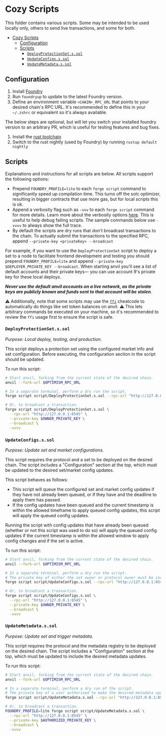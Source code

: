 # Cozy Scripts

This folder contains various scripts.
Some may be intended to be used locally only, others to send live transactions, and some for both.

- [Cozy Scripts](#cozy-scripts)
  - [Configuration](#configuration)
  - [Scripts](#scripts)
    - [`DeployProtectionSet.s.sol`](#deployprotectionsetssol)
    - [`UpdateConfigs.s.sol`](#updateconfigsssol)
    - [`UpdateMetadata.s.sol`](#updatemetadatassol)


## Configuration

1. Install [Foundry](https://book.getfoundry.sh/getting-started/installation.html)
2. Run `foundryup` to update to the latest Foundry version.
3. Define an environment variable `<CHAIN>_RPC_URL` that points to your desired chain's RPC URL.
It's recommended to define this in your `~/.zshrc` or equivalent so it's always available.

The below steps are optional, but will let you switch your installed foundry version to an arbitrary PR, which is useful for testing features and bug fixes.

1. Install the [rust toolchain](https://www.rust-lang.org/tools/install)
2. Switch to the rust nightly (used by Foundry) by running `rustup default nightly`

## Scripts

Explanations and instructions for all scripts are below. All scripts support the following options:

- Prepend `FOUNDRY_PROFILE=lite` to each `forge script` command to significantly speed up compilation time. This turns off the solc optimizer, resulting in bigger contracts that use more gas, but for local scripts this is ok.
- Append a verbosity flag such as `-vvv` to each `forge script` command for more details.
Learn more about the verbosity options [here](https://book.getfoundry.sh/forge/tests.html#logs-and-traces). This is useful to help debug failing scripts. The sample commands below use `-vvvv` to always show the full trace.
- By default the scripts are dry runs that don't broadcast transactions to the chain. To actually submit the transactions to the specified RPC, append `--private-key <privateKey> --broadcast`

For example, if you want to use the `DeployProtectionSet` script to deploy a set to a node to facilitate frontend development and testing you should prepend `FOUNDRY_PROFILE=lite` and append `--private-key $DEPLOYER_PRIVATE_KEY --broadcast`.
When starting anvil you'll see a list of default accounts and their private keys&mdash; you can use account 9's private key for these local deploys.

**_Never use the default anvil accounts on a live network, as the private keys are publicly known and funds sent to that account will be stolen_**.

⚠️ Additionally, note that some scripts may use the [`ffi`](https://book.getfoundry.sh/cheatcodes/ffi.html) cheatcode to automatically do things like set token balances on anvil.
⚠️ This lets arbitrary commands be executed on your machine, so it's recommended to review the `ffi` usage first to ensure the script is safe.

### `DeployProtectionSet.s.sol`

*Purpose: Local deploy, testing, and production.*

This script deploys a protection set using the configured market info and set configuration.
Before executing, the configuration section in the script should be updated.

To run this script:

```sh
# Start anvil, forking from the current state of the desired chain.
anvil --fork-url $OPTIMISM_RPC_URL

# In a separate terminal, perform a dry run the script.
forge script script/DeployProtectionSet.s.sol --rpc-url "http://127.0.0.1:8545" -vvvv

# Or, to broadcast a transaction.
forge script script/DeployProtectionSet.s.sol \
  --rpc-url "http://127.0.0.1:8545" \
  --private-key $OWNER_PRIVATE_KEY \
  --broadcast \
  -vvvv
```

### `UpdateConfigs.s.sol`

*Purpose: Update set and market configurations.*

This script requires the protocol and a set to be deployed on the desired chain.
The script includes a "Configuration" section at the top, which must be updated to the desired set/market config updates.

This script behaves as follows:
- This script will queue the configured set and market config updates if they have not already been queued, or if they have and the deadline to apply them has passed.
- If the config updates have been queued and the current timestamp is within the allowed timeframe to apply queued config updates, this script will apply the queued config updates.

Running the script with config updates that have already been queued (whether or not this script was used to do so) will apply
the queued config updates if the current timestamp is within the allowed window to apply config changes and if the set is active.

To run this script:

```sh
# Start anvil, forking from the current state of the desired chain.
anvil --fork-url $OPTIMISM_RPC_URL

# In a separate terminal, perform a dry run the script.
# The private key of either the set owner or protocol owner must be included in order to queue config updates.
forge script script/UpdateConfigs.s.sol --rpc-url "http://127.0.0.1:8545" --private-key $OWNER_PRIVATE_KEY -vvvv

# Or, to broadcast a transaction.
forge script script/UpdateConfigs.s.sol \
  --rpc-url "http://127.0.0.1:8545" \
  --private-key $OWNER_PRIVATE_KEY \
  --broadcast \
  -vvvv
```

### `UpdateMetadata.s.sol`

*Purpose: Update set and trigger metadata.*

This script requires the protocol and the metadata registry to be deployed on the desired chain.
The script includes a "Configuration" section at the top, which must be updated to include the desired metadata updates.

To run this script:

```sh
# Start anvil, forking from the current state of the desired chain.
anvil --fork-url $OPTIMISM_RPC_URL

# In a separate terminal, perform a dry run of the script.
# The private key of a user authorized to make the desired metadata updates must be included.
forge script script/UpdateMetadata.s.sol --rpc-url "http://127.0.0.1:8545" --private-key $AUTHORIZED_PRIVATE_KEY -vvvv

# Or, to broadcast a transaction.
FOUNDRY_PROFILE=lite forge script script/UpdateMetadata.s.sol \
  --rpc-url "http://127.0.0.1:8545" \
  --private-key $AUTHORIZED_PRIVATE_KEY \
  --broadcast \
  -vvvv
```
